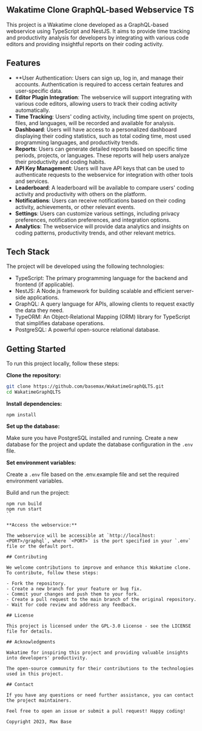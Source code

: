 ## Wakatime Clone GraphQL-based Webservice TS

This project is a Wakatime clone developed as a GraphQL-based webservice using TypeScript and NestJS. It aims to provide time tracking and productivity analysis for developers by integrating with various code editors and providing insightful reports on their coding activity.


## Features

- **User Authentication: Users can sign up, log in, and manage their accounts. Authentication is required to access certain features and user-specific data.
- **Editor Plugin Integration**: The webservice will support integrating with various code editors, allowing users to track their coding activity automatically.
- **Time Tracking**: Users' coding activity, including time spent on projects, files, and languages, will be recorded and available for analysis.
- **Dashboard**: Users will have access to a personalized dashboard displaying their coding statistics, such as total coding time, most used programming languages, and productivity trends.
- **Reports**: Users can generate detailed reports based on specific time periods, projects, or languages. These reports will help users analyze their productivity and coding habits.
- **API Key Management**: Users will have API keys that can be used to authenticate requests to the webservice for integration with other tools and services.
- **Leaderboard**: A leaderboard will be available to compare users' coding activity and productivity with others on the platform.
- **Notifications**: Users can receive notifications based on their coding activity, achievements, or other relevant events.
- **Settings**: Users can customize various settings, including privacy preferences, notification preferences, and integration options.
- **Analytics**: The webservice will provide data analytics and insights on coding patterns, productivity trends, and other relevant metrics.

## Tech Stack

The project will be developed using the following technologies:

- TypeScript: The primary programming language for the backend and frontend (if applicable).
- NestJS: A Node.js framework for building scalable and efficient server-side applications.
- GraphQL: A query language for APIs, allowing clients to request exactly the data they need.
- TypeORM: An Object-Relational Mapping (ORM) library for TypeScript that simplifies database operations.
- PostgreSQL: A powerful open-source relational database.

## Getting Started

To run this project locally, follow these steps:

**Clone the repository:**

```bash
git clone https://github.com/basemax/WakatimeGraphQLTS.git
cd WakatimeGraphQLTS
```

**Install dependencies:**

```
npm install
```

**Set up the database:**

Make sure you have PostgreSQL installed and running. Create a new database for the project and update the database configuration in the `.env` file.

**Set environment variables:**

Create a `.env` file based on the .env.example file and set the required environment variables.

Build and run the project:

```
npm run build
npm run start
``

**Access the webservice:**

The webservice will be accessible at `http://localhost:<PORT>/graphql`, where `<PORT>` is the port specified in your `.env` file or the default port.

## Contributing

We welcome contributions to improve and enhance this Wakatime clone. To contribute, follow these steps:

- Fork the repository.
- Create a new branch for your feature or bug fix.
- Commit your changes and push them to your fork.
- Create a pull request to the main branch of the original repository.
- Wait for code review and address any feedback.

## License

This project is licensed under the GPL-3.0 License - see the LICENSE file for details.

## Acknowledgments

Wakatime for inspiring this project and providing valuable insights into developers' productivity.

The open-source community for their contributions to the technologies used in this project.

## Contact

If you have any questions or need further assistance, you can contact the project maintainers.

Feel free to open an issue or submit a pull request! Happy coding!

Copyright 2023, Max Base
